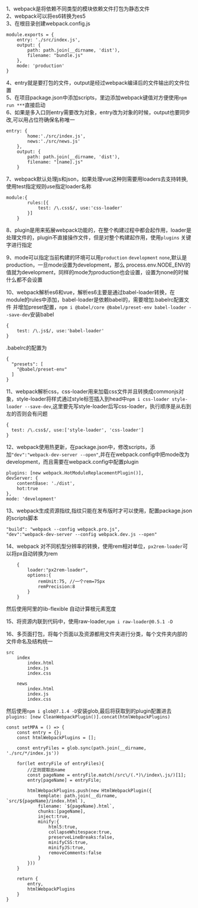1、webpack是将依赖不同类型的模块依赖文件打包为静态文件  
2、webpack可以将es6转换为es5  
3、在根目录创建webpack.config.js

    module.exports = {
        entry: './src/index.js',
        output: {
            path: path.join(__dirname, 'dist'),
            filename: "bundle.js"
        },
        mode: 'production'
    }

4、entry就是要打包的文件，output是经过webpack编译后的文件输出的文件位置  
5、在项目package.json中添加scripts，里边添加webpack键值对方便使用`npm run ***`直接启动  
6、如果是多入口则entry需要改为对象，entry改为对象的时候，output也要同步改,可以用占位符确保名称唯一

    entry: {
            home:'./src/index.js',
            news:'./src/news.js'
        },
        output: {
            path: path.join(__dirname, 'dist'),
            filename: "[name].js"
        }
7、webpack默认处理js和json，如果处理vue这种则需要用loaders去支持转换,使用test指定规则use指定loader名称

    module:{
            rules:[{
                test: /\.css$/, use:'css-loader'
            }]
        }

8、plugin是用来拓展webpack功能的，在整个构建过程中都会起作用，loader是处理文件的，plugin不直接操作文件，但是对整个构建起作用，使用`plugins`
关键字进行指定  

9、mode可以指定当前构建的环境可以用`production` `development` `none`,默认是production，一旦mode设置为development，那么
process.env.NODE_ENV的值就为development，同样的mode为production也会设置，设置为none的时候什么都不会设置  

10、webpack解析es6和vue，解析es6主要是通过babel-loader转换，在module的rules中添加，babel-loader是依赖babel的，需要增加.babelrc配置文件
并增加preset配置，`npm i @babel/core @babel/preset-env babel-loader --save-dev`安装babel

    {
        test: /\.js$/, use:'babel-loader'
    }
    
.babelrc的配置为

    {
      "presets": [
        "@babel/preset-env"
      ]
    }

11、webpack解析css，css-loader用来加载css文件并且转换成commonjs对象，style-loader将样式通过style标签插入到head中`npm i css-loader style-loader --save-dev`,这里要先写style-loader后写css-loader，执行顺序是从右到左的否则会有问题

    {
      test: /\.css$/, use:['style-loader', 'css-loader']
    }

12、webpack使用热更新，在package.json中，修改scripts，添加`"dev":"webpack-dev-server --open"`,并在在webpack.config中把mode改为
development，而且需要在webpack.config中配置plugin

    plugins: [new webpack.HotModuleReplacementPlugin()],
    devServer: {
        contentBase: './dist',
        hot:true
    },
    mode: 'development'
    
13、webpack生成资源指纹,指纹只能在发布版时才可以使用，配置package.json的scripts脚本  

    "build": "webpack --config webpack.pro.js",
    "dev":"webpack-dev-server --config webpack.dev.js --open"

14、webpack 对不同机型分辨率的转换，使用rem相对单位，`px2rem-loader`可以将px自动转换为rem

        {
            loader:"px2rem-loader",
            options:{
                remUnit:75, //一个rem=75px
                remPrecision:8
            }
        }
        
然后使用阿里的lib-flexible 自动计算根元素宽度  

15、将资源内联到代码中，使用raw-loader,`npm i raw-loader@0.5.1 -D`  

16、多页面打包，将每个页面以及资源都用文件夹进行分类，每个文件夹内部的文件命名及结构统一

    src
        index
            index.html
            index.js
            index.css

        news
            index.html
            index.js
            index.css
    
然后使用`npm i glob@7.1.4 -D`安装glob,最后将获取到的plugin配置进去`plugins: [new CleanWebpackPlugin()].concat(htmlWebpackPlugins)`

    const setMPA = () => {
        const entry = {};
        const htmlWebpackPlugins = [];

        const entryFiles = glob.sync(path.join(__dirname, './src/*/index.js'))

        for(let entryFile of entryFiles){
            //正则提取出name
            const pageName = entryFile.match(/src\/(.*)\/index\.js/)[1];
            entry[pageName] = entryFile;

            htmlWebpackPlugins.push(new HtmlWebpackPlugin({
                template: path.join(__dirname, `src/${pageName}/index.html`),
                filename: `${pageName}.html`,
                chunks:[pageName],
                inject:true,
                minify:{
                    html5:true,
                    collapseWhitespace:true,
                    preserveLineBreaks:false,
                    minifyCSS:true,
                    minifyJS:true,
                    removeComments:false
                }
            }))
        }

        return {
            entry,
            htmlWebpackPlugins
        }
    }

